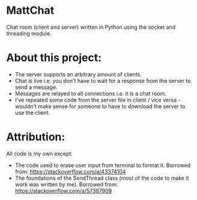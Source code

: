 # MattChat

Chat room (client and server) written in Python using the socket and threading module.

# About this project:

* The server supports an arbitrary amount of clients.
* Chat is live i.e. you don't have to wait for a response from the server to send a message.
* Messages are relayed to all connections i.e. it is a chat room.
* I've repeated some code from the server file in client / vice versa - wouldn't make sense for someone to have to download the server to use the client.

# Attribution:

All code is my own except:
* The code used to erase user input from terminal to format it. Borrowed from: https://stackoverflow.com/a/43374104
* The foundations of the SendThread class (most of the code to make it work was written by me). Borrowed from: https://stackoverflow.com/a/57387909
